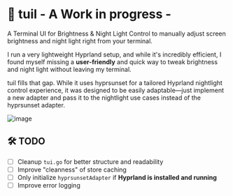 # 🌙 tuil - A Work in progress -
A Terminal UI for Brightness & Night Light Control to manually adjust screen brightness and night light right from your terminal.

I run a very lightweight Hyprland setup, and while it's incredibly efficient, I found myself missing a **user-friendly** and quick way to tweak brightness and night light without leaving my terminal.

tuil fills that gap. While it uses hyprsunset for a tailored Hyprland nightlight control experience, it was designed to be easily adaptable—just implement a new adapter and pass it to the nightlight use cases instead of the hyprsunset adapter.

![image](https://github.com/user-attachments/assets/5bcd5691-a947-47fe-86e0-cfa7ffe73c9e)

## 🛠️ TODO

- [ ] Cleanup `tui.go` for better structure and readability
- [ ] Improve "cleanness" of store caching
- [ ] Only initialize `hyprsunsetAdapter` if **Hyprland is installed and running**  
- [ ] Improve error logging  
